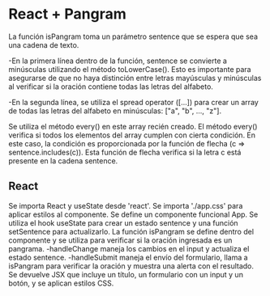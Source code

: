 # React + Pangram

La función isPangram toma un parámetro sentence que se espera que sea una cadena de texto.

-En la primera línea dentro de la función, sentence se convierte a minúsculas utilizando el método toLowerCase(). Esto es importante para asegurarse de que no haya distinción entre letras mayúsculas y minúsculas al verificar si la oración contiene todas las letras del alfabeto.

-En la segunda línea, se utiliza el spread operator ([...]) para crear un array de todas las letras del alfabeto en minúsculas: ["a", "b", ..., "z"].

Se utiliza el método every() en este array recién creado. El método every() verifica si todos los elementos del array cumplen con cierta condición. En este caso, la condición es proporcionada por la función de flecha (c => sentence.includes(c)). Esta función de flecha verifica si la letra c está presente en la cadena sentence.
## React
Se importa React y useState desde 'react'.
Se importa './app.css' para aplicar estilos al componente.
Se define un componente funcional App.
Se utiliza el hook useState para crear un estado sentence y una función setSentence para actualizarlo.
La función isPangram se define dentro del componente y se utiliza para verificar si la oración ingresada es un pangrama.
-handleChange maneja los cambios en el input y actualiza el estado sentence.
-handleSubmit maneja el envío del formulario, llama a isPangram para verificar la oración y muestra una alerta con el resultado.
Se devuelve JSX que incluye un título, un formulario con un input y un botón, y se aplican estilos CSS.

